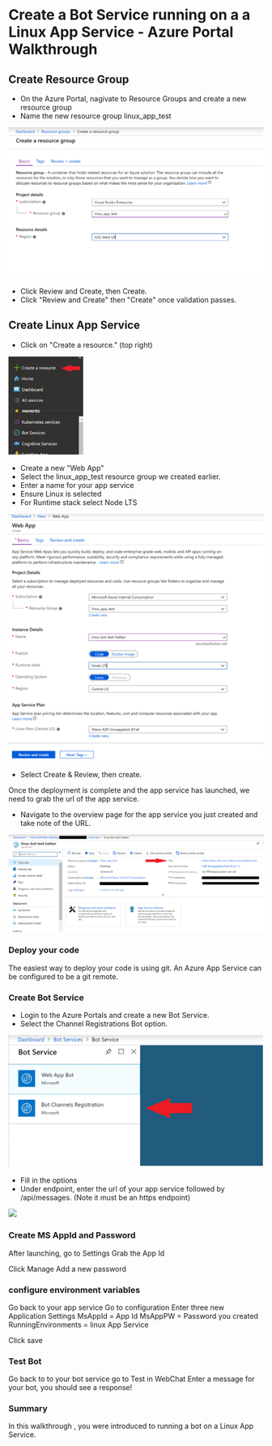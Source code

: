 # Create a Bot Service running on a a Linux App Service - Azure Portal Walkthrough

## Create Resource Group

* On the Azure Portal, nagivate to Resource Groups and create a new resource group
* Name the new resource group linux_app_test

<img src="images/resourcegroup.png">

* Click Review and Create, then Create. 
* Click "Review and Create" then "Create" once validation passes.

## Create Linux App Service

* Click on "Create a resource." (top right) 

<img src="images/create_resource.png" width="150px">

* Create a new "Web App"
* Select the linux_app_test resource group we created earlier.
* Enter a name for your app service
* Ensure Linux is selected
* For Runtime stack select Node LTS

<img src="images/webapp.png" >

* Select Create & Review, then create.

Once the deployment is complete and the app service has launched, we need to grab the url of the app service.

* Navigate to the overview page for the app service you just created and take note of the URL.

<img src="images/app_service_url.png" />

### Deploy your code 
The easiest way to deploy your code is using git. An Azure App Service can be configured to be a git remote. 


### Create Bot Service

* Login to the Azure Portals and create a new Bot Service. 
* Select the Channel Registrations Bot option.

<img src="images/bot_channels_reg.png"/>

* Fill in the options
* Under endpoint, enter the url of your app service  followed by /api/messages. (Note it must be an https endpoint)

<img src="bot_channges_reg_input.png" />

### Create MS AppId and Password

After launching, go to Settings
Grab the App Id

<screen shot app id on bot serttings>

Click Manage
Add a new password

<screen shot adding new password>

### configure environment variables
Go back to your app service
Go to configuration
Enter three new Application Settings
  MsAppId = App Id
  MsAppPW = Password you created
  RunningEnvironments = linux App Service

<screen shot App settings>

Click save


### Test Bot
Go back to to your bot service
go to Test in WebChat
Enter a message for your bot, you should see a response!

<screen shot Bot Running in Azure>

### Summary
In this walkthrough , you were introduced to running a bot on a Linux App Service.